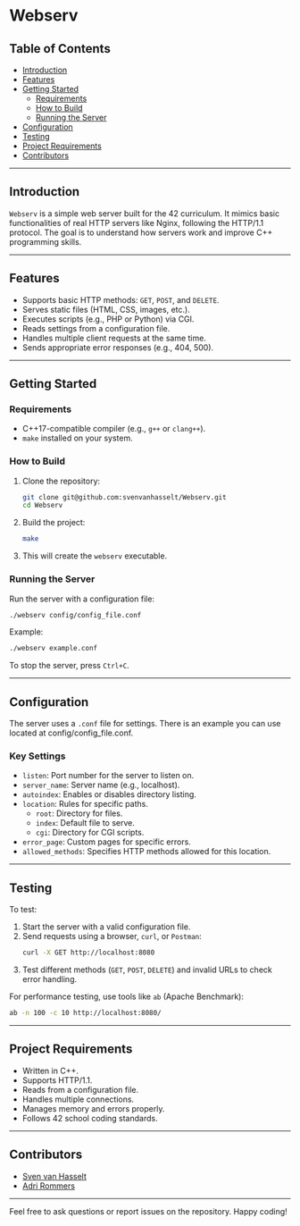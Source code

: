 # Webserv

## Table of Contents

- [Introduction](#introduction)
- [Features](#features)
- [Getting Started](#getting-started)
  - [Requirements](#requirements)
  - [How to Build](#how-to-build)
  - [Running the Server](#running-the-server)
- [Configuration](#configuration)
- [Testing](#testing)
- [Project Requirements](#project-requirements)
- [Contributors](#contributors)

---

## Introduction

`Webserv` is a simple web server built for the 42 curriculum. It mimics basic functionalities of real HTTP servers like Nginx, following the HTTP/1.1 protocol. The goal is to understand how servers work and improve C++ programming skills.

---

## Features

- Supports basic HTTP methods: `GET`, `POST`, and `DELETE`.
- Serves static files (HTML, CSS, images, etc.).
- Executes scripts (e.g., PHP or Python) via CGI.
- Reads settings from a configuration file.
- Handles multiple client requests at the same time.
- Sends appropriate error responses (e.g., 404, 500).

---

## Getting Started

### Requirements

- C++17-compatible compiler (e.g., `g++` or `clang++`).
- `make` installed on your system.

### How to Build

1. Clone the repository:
   ```bash
   git clone git@github.com:svenvanhasselt/Webserv.git
   cd Webserv
   ```
2. Build the project:
   ```bash
   make
   ```
3. This will create the `webserv` executable.

### Running the Server

Run the server with a configuration file:

```bash
./webserv config/config_file.conf
```

Example:

```bash
./webserv example.conf
```

To stop the server, press `Ctrl+C`.

---

## Configuration

The server uses a `.conf` file for settings. There is an example you can use located at config/config_file.conf.

### Key Settings

- `listen`: Port number for the server to listen on.
- `server_name`: Server name (e.g., localhost).
- `autoindex`: Enables or disables directory listing.
- `location`: Rules for specific paths.
  - `root`: Directory for files.
  - `index`: Default file to serve.
  - `cgi`: Directory for CGI scripts.
- `error_page`: Custom pages for specific errors.
- `allowed_methods`: Specifies HTTP methods allowed for this location.

---

## Testing

To test:

1. Start the server with a valid configuration file.
2. Send requests using a browser, `curl`, or `Postman`:
   ```bash
   curl -X GET http://localhost:8080
   ```
3. Test different methods (`GET`, `POST`, `DELETE`) and invalid URLs to check error handling.

For performance testing, use tools like `ab` (Apache Benchmark):

```bash
ab -n 100 -c 10 http://localhost:8080/
```

---

## Project Requirements

- Written in C++.
- Supports HTTP/1.1.
- Reads from a configuration file.
- Handles multiple connections.
- Manages memory and errors properly.
- Follows 42 school coding standards.

---

## Contributors

- [Sven van Hasselt](https://github.com/svenvanhasselt)
- [Adri Rommers](https://github.com/arommers)

---

Feel free to ask questions or report issues on the repository. Happy coding!

